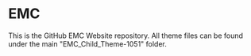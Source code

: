 # EMC
This is the GitHub EMC Website repository. All theme files can be found under the main "EMC_Child_Theme-1051" folder.